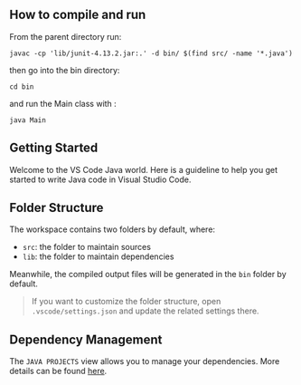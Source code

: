 ## How to compile and run

From the parent directory run:

`javac -cp 'lib/junit-4.13.2.jar:.' -d bin/ $(find src/ -name '*.java')`

then go into the bin directory:

`cd bin`

and run the Main class with :

`java Main`

## Getting Started

Welcome to the VS Code Java world. Here is a guideline to help you get started to write Java code in Visual Studio Code.

## Folder Structure

The workspace contains two folders by default, where:

- `src`: the folder to maintain sources
- `lib`: the folder to maintain dependencies

Meanwhile, the compiled output files will be generated in the `bin` folder by default.

> If you want to customize the folder structure, open `.vscode/settings.json` and update the related settings there.

## Dependency Management

The `JAVA PROJECTS` view allows you to manage your dependencies. More details can be found [here](https://github.com/microsoft/vscode-java-dependency#manage-dependencies).
